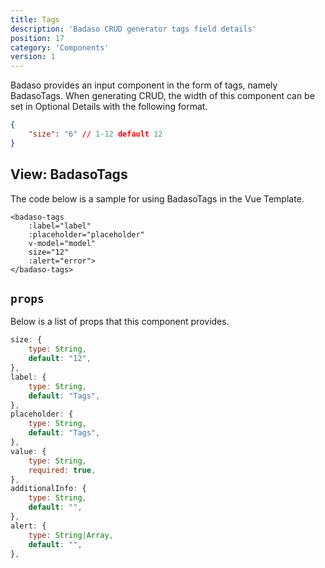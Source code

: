 ```yaml
---
title: Tags
description: 'Badaso CRUD generator tags field details'
position: 17
category: 'Components'
version: 1
---
```


Badaso provides an input component in the form of tags, namely BadasoTags. When generating CRUD, the width of this component can be set in Optional Details with the following format.

```json
{
    "size": "6" // 1-12 default 12
}
```

## View: BadasoTags

The code below is a sample for using BadasoTags in the Vue Template.

```vue
<badaso-tags
    :label="label"
    :placeholder="placeholder"
    v-model="model"
    size="12"
    :alert="error">
</badaso-tags>
```

## `props`

Below is a list of props that this component provides.

```js
size: {
    type: String,
    default: "12",
},
label: {
    type: String,
    default: "Tags",
},
placeholder: {
    type: String,
    default: "Tags",
},
value: {
    type: String,
    required: true,
},
additionalInfo: {
    type: String,
    default: "",
},
alert: {
    type: String|Array,
    default: "",
},
```